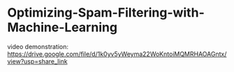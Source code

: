 # Optimizing-Spam-Filtering-with-Machine-Learning
video demonstration: https://drive.google.com/file/d/1k0yv5yWeyma22WoKntoiMQMRHAOAGntx/view?usp=share_link

